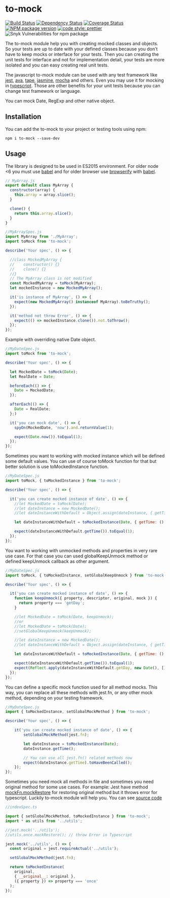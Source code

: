 # to-mock

[![Build Status](https://travis-ci.org/mjancarik/to-mock.svg?branch=master)](https://travis-ci.org/mjancarik/to-mock) [![Dependency Status](https://david-dm.org/mjancarik/to-mock.svg)](https://david-dm.org/mjancarik/to-mock) [![Coverage Status](https://coveralls.io/repos/github/mjancarik/to-mock/badge.svg?branch=master)](https://coveralls.io/github/mjancarik/to-mock?branch=master)
[![NPM package version](https://img.shields.io/npm/v/to-mock/latest.svg)](https://www.npmjs.com/package/to-mock)
[![code style: prettier](https://img.shields.io/badge/code_style-prettier-ff69b4.svg?style=flat-square)](https://github.com/prettier/prettier)
![Snyk Vulnerabilities for npm package](https://img.shields.io/snyk/vulnerabilities/npm/to-mock.svg)

The to-mock module help you with creating mocked classes and objects. So your tests are up to date with your defined classes because you don't have to keep mocks or interface for your tests. Then you can creating the unit tests for interface and not for implementation detail, your tests are more isolated and you can easy creating real unit tests.

The javascript to-mock module can be used with any test framework like [jest](https://facebook.github.io/jest/), [ava](https://github.com/avajs/ava), [tape](https://www.npmjs.com/package/tape), [jasmine](https://jasmine.github.io/), [mocha](https://mochajs.org/) and others. Even you may use it for mocking in [typescript](https://www.typescriptlang.org/). Those are other benefits for your unit tests because you can change test framework or language.

You can mock Date, RegExp and other native object.

## Installation

You can add the to-mock to your project or testing tools using npm:

``` shell
npm i to-mock --save-dev
```

## Usage

The library is designed to be used in ES2015 environment. For older node <6 you must use [babel](https://babeljs.io/) and for older browser use [browserify](http://browserify.org/) with  [babel](https://babeljs.io/).

```javascript
// MyArray.js
export default class MyArray {
  constructor(array) {
    this.array = array.slice();
  }

  clone() {
    return this.array.slice();
  }
}

//MyArraySpec.js
import MyArray from './MyArray';
import toMock from 'to-mock';

describe('Your spec', () => {

  //class MockedMyArray {
  //	constructor() {}
  //	clone() {}
  //}
  // The MyArray class is not modified
  const MockedMyArray = toMock(MyArray);
  let mockedInstance = new MockedMyArray();

  it('is instance of MyArray', () => {
    expect(new MockedMyArray() instanceof MyArray).toBeTruthy();
  });

  it('method not throw Error', () => {
    expect(() => mockedInstance.clone()).not.toThrow();
  });
});
```

Example with overriding native Date object.

```javascript
//MyDateSpec.js
import toMock from 'to-mock';

describe('Your spec', () => {

  let MockedDate = toMock(Date);
  let RealDate = Date;

  beforeEach(() => {
    Date = MockedDate;
  });

  afterEach(() => {
    Date = RealDate;
  };)

  it('you can mock date', () => {
    spyOn(MockedDate, 'now').and.returnValue(1);

    expect(Date.now()).toEqual(1);
  });
});

```

Sometimes you want to working with mocked instance which will be defined some default values. You can use of course toMock function for that but better solution is use toMockedInstance function.

```javascript
//MyDateSpec.js
import toMock, { toMockedInstance } from 'to-mock';

describe('Your spec', () => {

  it('you can create mocked instance of date', () => {
    //let MockedDate = toMock(Date);
    //let dateInstance = new MockedDate();
    //let dateInstanceWithDefault = Object.assign(dateInstance, { getTime: () => 1 });

    let dateInstanceWithDefault = toMockedInstance(Date, { getTime: () => 1 });

    expect(dateInstanceWithDefault.getTime()).toEqual(1);
  });
});

```

You want to working with unmocked methods and properties in very rare use case. For that case you can used globalKeepUnmock method or defined keepUnmock callback as other argument.

```javascript
//MyDateSpec.js
import toMock, { toMockedInstance, setGlobalKeepUnmock } from 'to-mock';

describe('Your spec', () => {

  it('you can create mocked instance of date', () => {
    function keepUnmock({ property, descriptor, original, mock }) {
      return property === 'getDay';
    }

    //let MockedDate = toMock(Date, keepUnmock);
    //or    
    //let MockedDate = toMock(Date);
    //setGlobalKeepUnmock(keepUnmock);

    //let dateInstance = new MockedDate();
    //let dateInstanceWithDefault = Object.assign(dateInstance, { getTime: () => 1 });

    let dateInstanceWithDefault = toMockedInstance(Date, { getTime: () => 1 }, keepUnmock);

    expect(dateInstanceWithDefault.getTime()).toEqual(1);
    expect(Reflect.apply(dateInstanceWithDefault.getDay, new Date(), []) === new Date().getDay()).toEqual(true);
  });
});

```

You can define a specific mock function used for all method mocks. This way, you can replace all these methods with jest.fn, or any other mock method, depending on your testing framework.

```javascript
//MyDateSpec.js
import { toMockedInstance, setGlobalMockMethod } from 'to-mock';

describe('Your spec', () => {

    it('you can create mocked instance of date', () => {
        setGlobalMockMethod(jest.fn);

        let dateInstance = toMockedInstance(Date);
        dateInstance.getTime();

        // You can use all jest.fn() related methods now
        expect(dateInstance.getTime).toHaveBeenCalled();
    });
});

```

Sometimes you need mock all methods in file and sometimes you need original method for some use cases. For example: Jest have method [mockFn.mockRestore](https://jestjs.io/docs/en/mock-function-api.html#mockfnmockrestore) for restoring original method but it throws error for typescript. Luckily to-mock module will help you. You can see [source code](https://github.com/mjancarik/idle-tasks/blob/master/src/__tests__/IdleQueueSpec.ts)

```javascript
//indexSpec.ts

import { setGlobalMockMethod, toMockedInstance } from 'to-mock';
import * as utils from '../utils';

//jest.mock('../utils');
//utils.once.mockRestore(); // throw Error in Typescript

jest.mock('../utils', () => {
  const original = jest.requireActual('../utils');

  setGlobalMockMethod(jest.fn);

  return toMockedInstance(
    original,
    { __original__: original },
    ({ property }) => property === 'once'
  );
});
```
